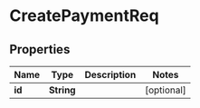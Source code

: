 

# CreatePaymentReq

## Properties

Name | Type | Description | Notes
------------ | ------------- | ------------- | -------------
**id** | **String** |  |  [optional]



